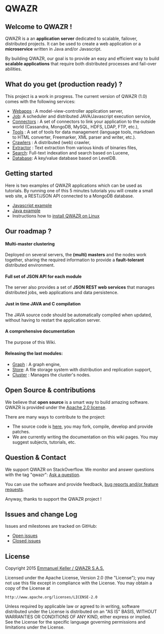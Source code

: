 QWAZR
=====

Welcome to QWAZR !
------------------

QWAZR is a an **application server** dedicated to scalable, failover, distributed projects. It can be used to create a web application or a **microservice** written in Java and/or Javascript.

By building QWAZR, our goal is to provide an easy and efficient way to build **scalable applications** that require both distributed processes and fail-over abilities.

What do you get (production ready) ?
------------------------------------

This project is a work in progress. The current version of QWAZR (1.0) comes with the following services:

- [Webapps](qwazr-webapps) : A model-view-controller application server,
- [Job](qwazr-job): A scheduler and distributed JAVA/Javascript execution service,
- [Connectors](qwazr-connectors) : A set of connectors to link your application to the outside world (Cassandra, MongoDB, MySQL, HDFS, LDAP, FTP, etc.),
- [Tools](qwazr-tools) : A set of tools for data management (language tools, markdown to HTML converter, Freemarker, XML parser and writer, etc.).
- [Crawlers](qwazr-crawlers) : A distributed (web) crawler,
- [Extractor](qwazr-extractor) : Text extraction from various kinds of binaries files,
- [Search](qwazr-search): Full-text indexation and search based on Lucene,
- [Database](qwazr-database): A key/value database based on LevelDB.

Getting started
---------------

Here is two examples of QWAZR applications which can be used as tutorials. By running one of this 5 minutes tutorials you will create a small web site, a REST/JSON API connected to a MongoDB database.

- [Javascript example](https://github.com/qwazr/qwazr-javascript-example)
- [Java example](https://github.com/qwazr/qwazr-java-example)
- Instructions how to [install QWAZR on Linux](src/qwazr-server/src/doc/linux-package-installation.md)

Our roadmap ?
-------------

#### Multi-master clustering

Deployed on several servers, the **(multi) masters** and the nodes work together, sharing the required information to provide a **fault-tolerant** distributed environment.

#### Full set of JSON API for each module

The server also provides a set of **JSON REST web services** that manages distributed jobs, web applications and data persistence.

#### Just in time JAVA and C compilation

The JAVA source code should be automatically compiled when updated, without having to restart the application server.

#### A comprehensive documentation

The purpose of this Wiki.

#### Releasing the last modules:
- [Graph](qwazr-graph) : A graph engine,
- [Store](qwazr-store): A file storage system with distribution and replication support,
- [Cluster](qwazr-cluster) : Manages the cluster's nodes.

Open Source & contributions
---------------------------

We believe that **open source** is a smart way to build amazing software.
QWAZR is provided under the [Apache 2.0 license](http://www.apache.org/licenses/LICENSE-2.0.html).

There are many ways to contribute to the project:
- The source code is [here](https://github.com/qwazr/QWAZR), you may fork, compile, develop and provide patches.
- We are currently writing the documentation on this wiki pages. You may suggest subjects, tutorials, etc.

Question & Contact
------------------

We support QWAZR on StackOverflow. We monitor and answer questions with the tag "qwazr":
[Ask a question](http://stackoverflow.com/questions/ask?tags=qwazr).

You can use the software and provide feedback, [bug reports and/or feature requests](https://github.com/qwazr/QWAZR/issues).

Anyway, thanks to support the QWAZR project !


Issues and change Log
---------------------

Issues and milestones are tracked on GitHub:

- [Open issues](https://github.com/qwazr/QWAZR/issues?q=is%3Aopen+is%3Aissue)
- [Closed issues](https://github.com/qwazr/QWAZR/issues?q=is%3Aissue+is%3Aclosed)

License
-------

Copyright 2015 [Emmanuel Keller / QWAZR S.A.S.](http://www.qwazr.com)


Licensed under the Apache License, Version 2.0 (the "License");
you may not use this file except in compliance with the License.
You may obtain a copy of the License at

    http://www.apache.org/licenses/LICENSE-2.0

Unless required by applicable law or agreed to in writing, software
distributed under the License is distributed on an "AS IS" BASIS,
WITHOUT WARRANTIES OR CONDITIONS OF ANY KIND, either express or implied.
See the License for the specific language governing permissions and
limitations under the License.